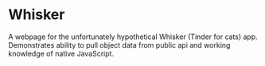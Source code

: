 # Whisker

A webpage for the unfortunately hypothetical Whisker (Tinder for cats) app.
Demonstrates ability to pull object data from public api and working knowledge of native JavaScript.

